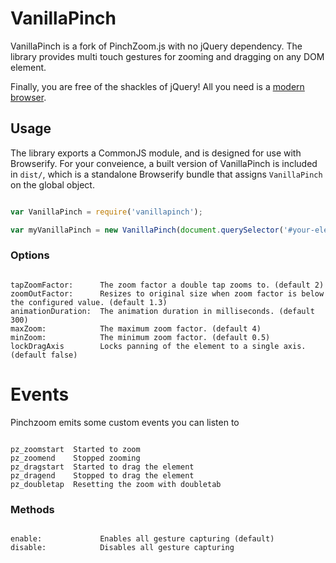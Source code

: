 # VanillaPinch

VanillaPinch is a fork of PinchZoom.js with no jQuery dependency. The library provides multi touch gestures for zooming and dragging on any DOM element.

Finally, you are free of the shackles of jQuery! All you need is a [modern browser](http://caniuse.com/use-strict).

## Usage

The library exports a CommonJS module, and is designed for use with Browserify. For your conveience, a built version of VanillaPinch is included in `dist/`, which is a standalone Browserify bundle that assigns `VanillaPinch` on the global object.

```Javascript

var VanillaPinch = require('vanillapinch');

var myVanillaPinch = new VanillaPinch(document.querySelector('#your-element'), options);

```

### Options

```Text

tapZoomFactor:      The zoom factor a double tap zooms to. (default 2)
zoomOutFactor:      Resizes to original size when zoom factor is below the configured value. (default 1.3)
animationDuration:  The animation duration in milliseconds. (default 300)
maxZoom:            The maximum zoom factor. (default 4)
minZoom:            The minimum zoom factor. (default 0.5)
lockDragAxis        Locks panning of the element to a single axis. (default false)

```

# Events

Pinchzoom emits some custom events you can listen to

```Text

pz_zoomstart  Started to zoom
pz_zoomend    Stopped zooming
pz_dragstart  Started to drag the element
pz_dragend    Stopped to drag the element
pz_doubletap  Resetting the zoom with doubletab

```

### Methods

```Text

enable:             Enables all gesture capturing (default)
disable:            Disables all gesture capturing

```
